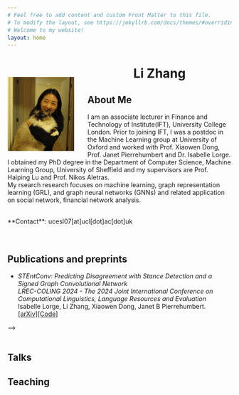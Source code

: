 ```yaml
---
# Feel free to add content and custom Front Matter to this file.
# To modify the layout, see https://jekyllrb.com/docs/themes/#overriding-theme-defaults
# Welcome to my website!
layout: home
---
```


<img style="float: left; margin-right: 30px; margin-top: 50px;" src="assets/img/me.jpg" width="150"/>

# <center> <b>Li Zhang</b> </center>
<!-- ### <center>Welcom to my personal webpage!</center> -->
## **About Me**
I am an associate lecturer in Finance and Technology of Institute(IFT),  University College London. Prior to  joining IFT, I was a postdoc in the Machine Learning group at University of Oxford and worked with Prof. Xiaowen Dong, Prof. Janet Pierrehumbert and Dr. Isabelle Lorge. I obtained my PhD degree in the Department of Computer Science, Machine Learning Group, University of Sheffield and my supervisors are Prof. Haiping Lu and Prof. Nikos Aletras. 
<br/>
My rsearch research focuses on machine learning, graph representation learning (GRL), and graph neural networks (GNNs) and related application on social network, financial network analysis.
<!-- [[Curriculum Vitae]](assets/NingZhang_CV.pdf)\ -->
<br/>
**Contact**: ucesl07[at]ucl[dot]ac[dot]uk
<br/>

<br/> 
<br/>

## **Publications and preprints**
- *STEntConv: Predicting Disagreement with Stance Detection and a Signed Graph Convolutional Network\
LREC-COLING 2024 - The 2024 Joint International Conference on Computational Linguistics, Language Resources and Evaluation*\
Isabelle Lorge, Li Zhang, Xiaowen Dong, Janet B Pierrehumbert.\
[[arXiv]](https://arxiv.org/pdf/2403.15885)[[Code]](https://github.com/isabellelorge/contradiction)

<!-- - * RA-Rec: An Efficient ID Representation Alignment Framework for LLM-based Recommendation (arxiv) -->
<!-- - **On the Feasible Region of Efficient Algorithms for -->
<!-- Attributed Graph Alignment**\ -->
<!-- Ziao Wang, Ning Zhang, Weina Wang, and Lele Wang.\ -->
<!-- IEEE Transactions on Information Theory [[arXiv]](https://arxiv.org/pdf/2201.10106) --> -->

<br/>
<br/>

## **Talks**
<!-- - Jun. 2021: [Attributed graph alignment](assets/publication/ISIT2021.pdf) at IEEE International Symposium on Information Theory;  -->

## **Teaching**
<!-- - Michaelmas term 2023, Probability and Statistics for Network Analysis -->

<br/>
<br/>
